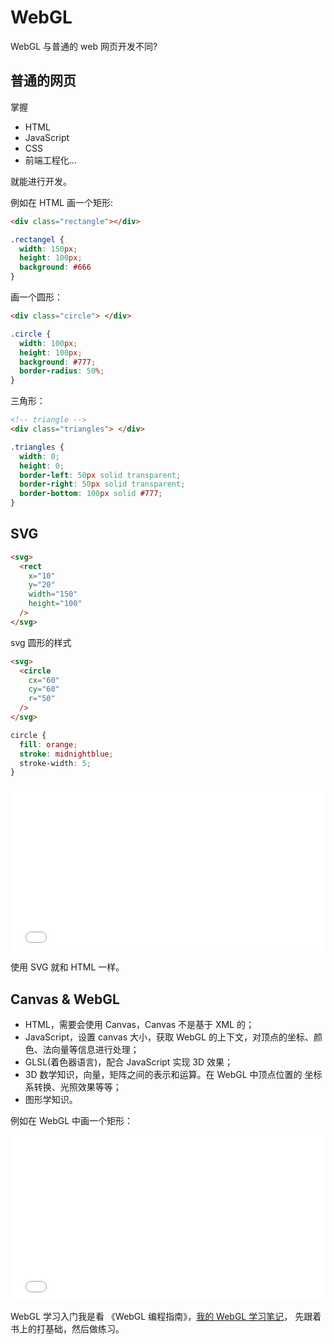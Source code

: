 # WebGL

WebGL 与普通的 web 网页开发不同?

## 普通的网页

掌握

- HTML
- JavaScript 
- CSS
- 前端工程化...

就能进行开发。

例如在 HTML 画一个矩形:

```HTML
<div class="rectangle"></div>
```

```css
.rectangel {
  width: 150px;
  height: 100px;
  background: #666
}
```

画一个圆形：

```html
<div class="circle"> </div>
```

```css
.circle {
  width: 100px;
  height: 100px;
  background: #777;
  border-radius: 50%;
}
```

三角形：

```html
<!-- triangle -->
<div class="triangles"> </div>
```
```css
.triangles {
  width: 0;
  height: 0;
  border-left: 50px solid transparent;
  border-right: 50px solid transparent;
  border-bottom: 100px solid #777;
}
```

## SVG 

```html
<svg> 
  <rect
    x="10"
    y="20"
    width="150"
    height="100"
  />
</svg>
```

svg 圆形的样式

```html
<svg> 
  <circle
    cx="60"
    cy="60"
    r="50"
  />
</svg>
```

```css
circle {
  fill: orange;
  stroke: midnightblue;
  stroke-width: 5;
}
```

<iframe height="265" style="width: 100%;" scrolling="no" title="svg-circle" src="//codepen.io/alvinmi/embed/jRBzXo/?height=265&theme-id=0&default-tab=css,result" frameborder="no" allowtransparency="true" allowfullscreen="true">
  See the Pen <a href='https://codepen.io/alvinmi/pen/jRBzXo/'>svg-circle</a> by YuHui
  (<a href='https://codepen.io/alvinmi'>@alvinmi</a>) on <a href='https://codepen.io'>CodePen</a>.
</iframe>

使用 SVG 就和 HTML 一样。

## Canvas & WebGL 

- HTML，需要会使用 Canvas，Canvas 不是基于 XML 的；
- JavaScript，设置 canvas 大小，获取 WebGL 的上下文，对顶点的坐标、颜色、法向量等信息进行处理；
- GLSL(着色器语言)，配合 JavaScript 实现 3D 效果；
- 3D 数学知识，向量，矩阵之间的表示和运算。在 WebGL 中顶点位置的 坐标系转换、光照效果等等；
- 图形学知识。


例如在 WebGL 中画一个矩形：

<iframe height="265" style="width: 100%;" scrolling="no" title="Example" src="//codepen.io/alvinmi/embed/QPprQj/?height=265&theme-id=0&default-tab=js,result" frameborder="no" allowtransparency="true" allowfullscreen="true">
  See the Pen <a href='https://codepen.io/alvinmi/pen/QPprQj/'>Example</a> by YuHui
  (<a href='https://codepen.io/alvinmi'>@alvinmi</a>) on <a href='https://codepen.io'>CodePen</a>.
</iframe>

WebGL 学习入门我是看 《WebGL 编程指南》，[我的 WebGL 学习笔记](https://alvinmi.github.io/Developer-notes/frontend/WebGL/)， 先跟着书上的打基础，然后做练习。